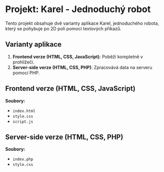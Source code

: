 # Projekt: Karel - Jednoduchý robot

Tento projekt obsahuje dvě varianty aplikace Karel, jednoduchého robota, který se pohybuje po 2D poli pomocí textových příkazů.

## Varianty aplikace

1. **Frontend verze (HTML, CSS, JavaScript)**: Poběží kompletně v prohlížeči.
2. **Server-side verze (HTML, CSS, PHP)**: Zpracovává data na serveru pomocí PHP.

## Frontend verze (HTML, CSS, JavaScript)

**Soubory:**
- `index.html`
- `style.css`
- `script.js`

## Server-side verze (HTML, CSS, PHP)

**Soubory:**
- `index.php`
- `style.css`
